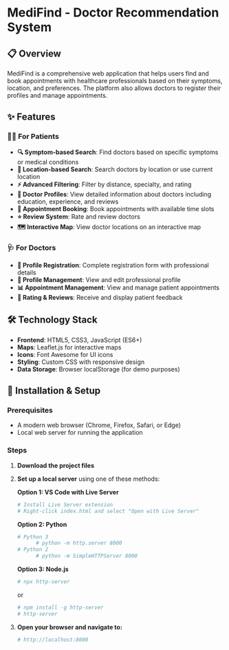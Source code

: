# MediFind - Doctor Recommendation System

## 📋 Overview

MediFind is a comprehensive web application that helps users find and book appointments with healthcare professionals based on their symptoms, location, and preferences. The platform also allows doctors to register their profiles and manage appointments.

## ✨ Features

### 👨‍⚕️ For Patients
- **🔍 Symptom-based Search**: Find doctors based on specific symptoms or medical conditions
- **📍 Location-based Search**: Search doctors by location or use current location
- **⚡ Advanced Filtering**: Filter by distance, specialty, and rating
- **📄 Doctor Profiles**: View detailed information about doctors including education, experience, and reviews
- **📅 Appointment Booking**: Book appointments with available time slots
- **⭐ Review System**: Rate and review doctors
- **🗺️ Interactive Map**: View doctor locations on an interactive map

### 🩺 For Doctors
- **📝 Profile Registration**: Complete registration form with professional details
- **👤 Profile Management**: View and edit professional profile
- **📊 Appointment Management**: View and manage patient appointments
- **🌟 Rating & Reviews**: Receive and display patient feedback

## 🛠️ Technology Stack

- **Frontend**: HTML5, CSS3, JavaScript (ES6+)
- **Maps**: Leaflet.js for interactive maps
- **Icons**: Font Awesome for UI icons
- **Styling**: Custom CSS with responsive design
- **Data Storage**: Browser localStorage (for demo purposes)


## 🚀 Installation & Setup

### Prerequisites
- A modern web browser (Chrome, Firefox, Safari, or Edge)
- Local web server for running the application

### Steps
1. **Download the project files**
2. **Set up a local server** using one of these methods:

   **Option 1: VS Code with Live Server**
   ```bash
   # Install Live Server extension
   # Right-click index.html and select "Open with Live Server"
   ```
   **Option 2: Python**
    ```bash
    # Python 3
          # python -m http.server 8000
    # Python 2
          # python -m SimpleHTTPServer 8000
    ```
    **Option 3: Node.js**
     ```bash
     # npx http-server
     ```
    or
     ```bash
     # npm install -g http-server
     # http-server
     ```
4. **Open your browser and navigate to:**
   ```bash
   # http://localhost:8000

